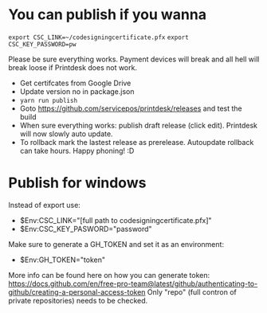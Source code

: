 # You can publish if you wanna
`export CSC_LINK=~/codesigningcertificate.pfx`
`export CSC_KEY_PASSWORD=pw`

Please be sure everything works. Payment devices will break and all hell will break loose if Printdesk does not work.

- Get certifcates from Google Drive
- Update version no in package.json
- `yarn run publish`
- Goto https://github.com/servicepos/printdesk/releases and test the build
- When sure everything works: publish draft release (click edit). Printdesk will now slowly auto update.
- To rollback mark the lastest release as prerelease. Autoupdate rollback can take hours. Happy phoning! :D 

# Publish for windows
Instead of export use: 
- $Env:CSC_LINK="[full path to codesigningcertificate.pfx]"
- $Env:CSC_KEY_PASWORD="password"

Make sure to generate a GH_TOKEN and set it as an environment:
- $Env:GH_TOKEN="token"

More info can be found here on how you can generate token: https://docs.github.com/en/free-pro-team@latest/github/authenticating-to-github/creating-a-personal-access-token
Only "repo" (full contron of private repositories) needs to be checked.